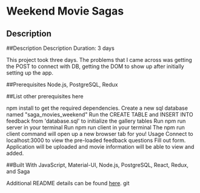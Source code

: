 # Weekend Movie Sagas



## Description

##Description Description Duration: 3 days

This project took three days. The problems that I came across was getting the POST to connect with DB, getting the DOM to show up after initially setting up the app.

##Prerequisites Node.js, PostgreSQL, Redux

##List other prerequisites here

npm install to get the required dependencies. Create a new sql database named "saga_movies_weekend" Run the CREATE TABLE and INSERT INTO feedback from 'database.sql' to initialize the gallery tables Run npm run server in your terminal Run npm run client in your terminal The npm run client command will open up a new browser tab for you! Usage Connect to localhost:3000 to view the pre-loaded feedback questions Fill out form. Application will be uploaded and movie information will be able to view and added.

##Built With JavaScript, Material-UI, Node.js, PostgreSQL, React, Redux, and Saga

Additional README details can be found [here](https://github.com/PrimeAcademy/readme-template/blob/master/README.md).
git 